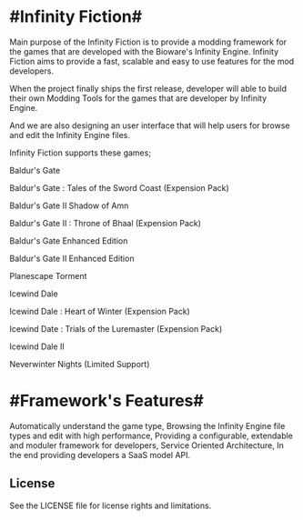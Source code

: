 #Infinity Fiction#
================

Main purpose of the Infinity Fiction is to provide a modding framework for the games that are developed with the Bioware's Infinity Engine. Infinity Fiction aims to provide a fast, scalable and easy to use features for the mod developers. 

When the project finally ships the first release, developer will able to build their own Modding Tools for the games that are developer by Infinity Engine.

And we are also designing an user interface that will help users for browse and edit the Infinity Engine files.

Infinity Fiction supports these games;

Baldur's Gate

Baldur's Gate : Tales of the Sword Coast (Expension Pack)

Baldur's Gate II Shadow of Amn

Baldur's Gate II : Throne of Bhaal (Expension Pack)

Baldur's Gate Enhanced Edition

Baldur's Gate II Enhanced Edition

Planescape Torment

Icewind Dale

Icewind Dale : Heart of Winter (Expension Pack)

Icewind Date : Trials of the Luremaster (Expension Pack)

Icewind Dale II

Neverwinter Nights (Limited Support)


#Framework's Features#
====================
Automatically understand the game type,
Browsing the Infinity Engine file types and edit with high performance,
Providing a configurable, extendable and moduler framework for developers,
Service Oriented Architecture,
In the end providing developers a SaaS model API.

## License

See the LICENSE file for license rights and limitations.
